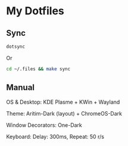 # My Dotfiles

## Sync

```bash
dotsync
```

Or

```bash
cd ~/.files && make sync
```

## Manual

OS & Desktop: KDE Plasme + KWin + Wayland

Theme: Aritim-Dark (layout) + ChromeOS-Dark

Window Decorators: One-Dark

Keyboard: Delay: 300ms, Repeat: 50 r/s
